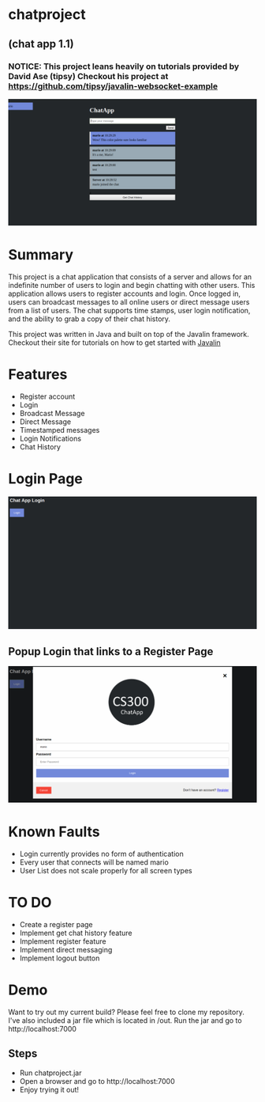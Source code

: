 # chatproject
## (chat app 1.1)

### NOTICE: This project leans heavily on tutorials provided by David Ase (tipsy) Checkout his project at https://github.com/tipsy/javalin-websocket-example

![ChatAppDemo](/chatAppDemo.png)

# Summary

This project is a chat application that consists of a server and allows for an indefinite number of users to login and begin chatting with other users. This application allows users to register accounts and login.
Once logged in, users can broadcast messages to all online users or direct message users from a list of users.
The chat supports time stamps, user login notification, and the ability to grab a copy of their chat history.

This project was written in Java and built on top of the Javalin framework. Checkout their site for tutorials on how to 
get started with [Javalin](https://javalin.io/tutorials)

# Features
* Register account
* Login
* Broadcast Message
* Direct Message
* Timestamped messages
* Login Notifications
* Chat History

# Login Page
![loginPage](/chatAppLogin.png)

## Popup Login that links to a Register Page
![loginPopUp](/loginPopUp.png)

# Known Faults

* Login currently provides no form of authentication
* Every user that connects will be named mario
* User List does not scale properly for all screen types

# TO DO
* Create a register page
* Implement get chat history feature
* Implement register feature
* Implement direct messaging
* Implement logout button

# Demo
Want to try out my current build? Please feel free to clone my repository. I've also included a jar file which is located in /out.
Run the jar and go to http://localhost:7000
## Steps
* Run chatproject.jar
* Open a browser and go to http://localhost:7000
* Enjoy trying it out!
